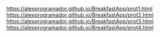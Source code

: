 https://alexprogramador.github.io/BreakfastApp/prot1.html
https://alexprogramador.github.io/BreakfastApp/prot2.html
https://alexprogramador.github.io/BreakfastApp/prot3.html
https://alexprogramador.github.io/BreakfastApp/prot4.html

